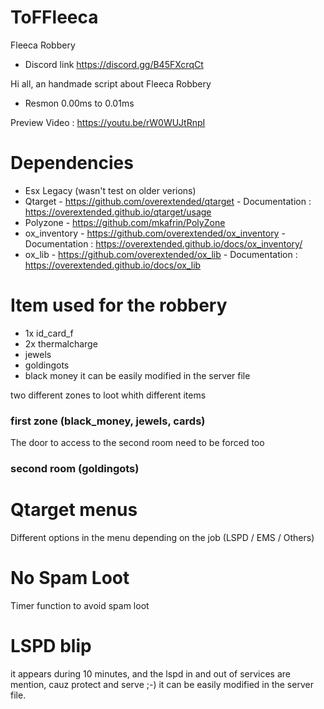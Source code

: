 # ToFFleeca
Fleeca Robbery
- Discord link https://discord.gg/B45FXcrqCt

Hi all, an handmade script about Fleeca Robbery
- Resmon 0.00ms to 0.01ms

Preview Video : https://youtu.be/rW0WUJtRnpI

# Dependencies
- Esx Legacy (wasn't test on older verions)
- Qtarget - https://github.com/overextended/qtarget - Documentation : https://overextended.github.io/qtarget/usage
- Polyzone - https://github.com/mkafrin/PolyZone
- ox_inventory - https://github.com/overextended/ox_inventory - Documentation : https://overextended.github.io/docs/ox_inventory/
- ox_lib - https://github.com/overextended/ox_lib - Documentation : https://overextended.github.io/docs/ox_lib

# Item used for the robbery
- 1x id_card_f
- 2x thermalcharge
- jewels
- goldingots
- black money
it can be easily modified in the server file

two different zones to loot whith different items
### first zone (black_money, jewels, cards)
The door to access to the second room need to be forced too
### second room (goldingots)

# Qtarget menus 
Different options in the menu depending on the job (LSPD / EMS / Others)

# No Spam Loot
Timer function to avoid spam loot

# LSPD blip
it appears during 10 minutes, and the lspd in and out of services are mention, cauz protect and serve ;-) 
it can be easily modified in the server file.
